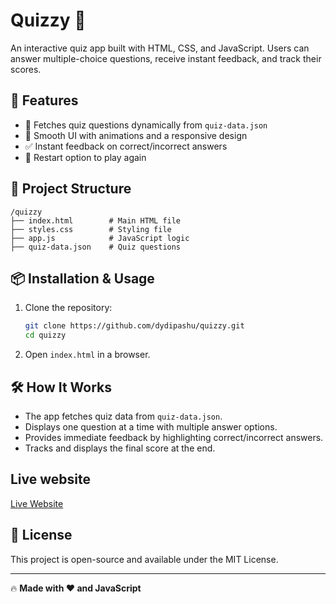 # Quizzy 🎯  

An interactive quiz app built with HTML, CSS, and JavaScript. Users can answer multiple-choice questions, receive instant feedback, and track their scores.  

## 🚀 Features  
- 📜 Fetches quiz questions dynamically from `quiz-data.json`  
- 🎨 Smooth UI with animations and a responsive design  
- ✅ Instant feedback on correct/incorrect answers  
- 🔄 Restart option to play again  

## 📂 Project Structure  
```
/quizzy
├── index.html        # Main HTML file
├── styles.css        # Styling file
├── app.js            # JavaScript logic
├── quiz-data.json    # Quiz questions
```

## 📦 Installation & Usage  
1. Clone the repository:  
   ```sh
   git clone https://github.com/dydipashu/quizzy.git
   cd quizzy
   ```
2. Open `index.html` in a browser.  

## 🛠️ How It Works  
- The app fetches quiz data from `quiz-data.json`.  
- Displays one question at a time with multiple answer options.  
- Provides immediate feedback by highlighting correct/incorrect answers.  
- Tracks and displays the final score at the end.  

## Live website 
[Live Website](https://quizzy-rouge.vercel.app/)   

## 📝 License  
This project is open-source and available under the MIT License.  

---

🔥 **Made with ❤️ and JavaScript**  